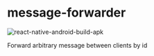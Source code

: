 # message-forwarder
![react-native-android-build-apk](https://github.com/hanayashiki/message-forwarder/workflows/react-native-android-build-apk/badge.svg)

Forward arbitrary message between clients by id
